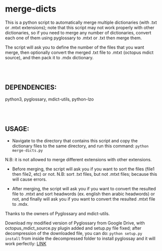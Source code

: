 # merge-dicts

This is a python script to automatically merge multiple dictionaries (with .txt or .mtxt extensions); note that this script may not work properly with other dictionaries, so if you need to merge any number of dictionaries, convert each one of them using pyglossary to .mtxt or .txt then merge them.

The script will ask you to define the number of the files that you want merge, then optionally convert the merged .txt file to .mtxt (octopus mdict source), and then pack it to .mdx dictionary.

<br />
<br />

## DEPENDENCIES:

python3, pyglossary, mdict-utils, python-lzo

<br />
<br />

## USAGE:

- Navigate to the directory that contains this script and copy the dictionary files to the same directory, and  run this command: `python merge-dicts.py`
  
 N.B: it is not allowed to merge different extensions with other extensions.


- Before merging, the script will ask you if you want to sort the files (file1 then file2, etc) or not.
 N.B: sort .txt files, but not .mtxt files; because this will cause errors.


- After merging, the script will ask you if you want to convert the resulted file to .mtxt and sort headwords (ex. english then arabic headwords) or not, and finally will ask you if you want to convert the resulted .mtxt file to .mdx.




Thanks to the owners of Pyglossary and mdict-utils.


Download my modified version of Pyglossary from Google Drive, with octopus_mdict_source.py plugin added and setup.py file fixed; after decompression of the downloaded file, you can do: `python setup.py install` from inside the decompressed folder to install pyglossay and it will work perfectly: [LINK](https://drive.google.com/open?id=1foGOqZGtbVgG65zlEk2hXMPXKSQyNuIX)
